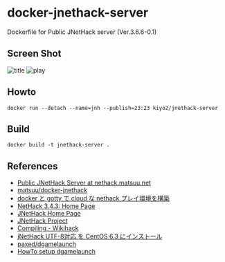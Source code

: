 docker-jnethack-server
======================

Dockerfile for Public JNetHack server (Ver.3.6.6-0.1)

## Screen Shot
![title](https://user-images.githubusercontent.com/19776716/122664420-3a890280-d1dc-11eb-887f-080e37a80d5e.png)
![play](https://user-images.githubusercontent.com/19776716/122664440-60aea280-d1dc-11eb-875a-109a6e483b56.png)

## Howto

    docker run --detach --name=jnh --publish=23:23 kiyo2/jnethack-server

## Build

    docker build -t jnethack-server .

## References

- [Public JNetHack Server at nethack.matsuu.net](https://matsuu.net/nethack/)
- [matsuu/docker-jnethack](https://github.com/matsuu/docker-jnethack)
- [docker と gotty で cloud な nethack プレイ環境を構築](https://qiita.com/rerofumi/items/8bf1c4395eb1e9b07c3f)
- [NetHack 3.4.3: Home Page](http://www.nethack.org/)
- [JNetHack Home Page](http://www.jnethack.org/)
- [JNetHack Project](http://jnethack.sourceforge.jp/)
- [Compiling - Wikihack](http://nethack.wikia.com/wiki/Compiling)
- [jNetHack UTF-8対応 を CentOS 6.3 にインストール](http://qiita.com/KurokoSin/items/bbbfb4b4f9ee645418f1)
- [paxed/dgamelaunch](https://github.com/paxed/dgamelaunch)
- [HowTo setup dgamelaunch](http://nethackwiki.com/wiki/User:Paxed/HowTo_setup_dgamelaunch)
